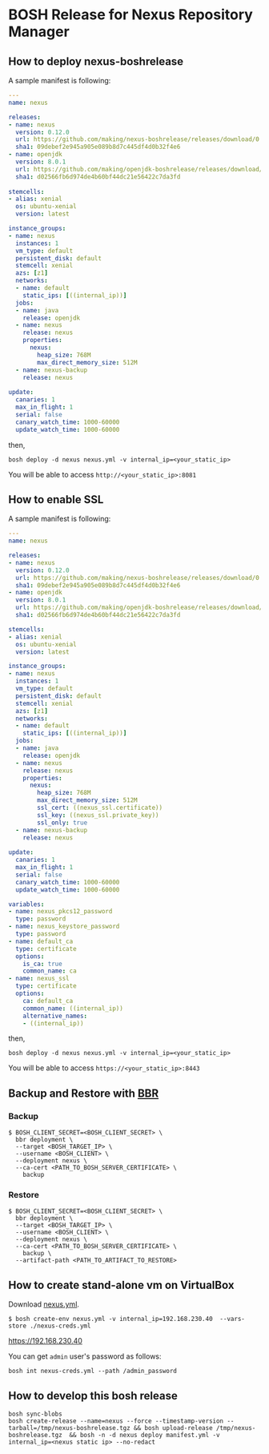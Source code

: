 # BOSH Release for Nexus Repository Manager

## How to deploy nexus-boshrelease

A sample manifest is following:

``` yml
---
name: nexus

releases:
- name: nexus
  version: 0.12.0
  url: https://github.com/making/nexus-boshrelease/releases/download/0.12.0/nexus-boshrelease-0.12.0.tgz
  sha1: 09debef2e945a905e089b8d7c445df4d0b32f4e6
- name: openjdk
  version: 8.0.1
  url: https://github.com/making/openjdk-boshrelease/releases/download/8.0.1/openjdk-boshrelease-8.0.1.tgz
  sha1: d02566fb6d974de4b60bf44dc21e56422c7da3fd
  
stemcells:
- alias: xenial
  os: ubuntu-xenial
  version: latest

instance_groups:
- name: nexus
  instances: 1
  vm_type: default
  persistent_disk: default
  stemcell: xenial
  azs: [z1]
  networks:
  - name: default
    static_ips: [((internal_ip))]
  jobs:
  - name: java
    release: openjdk
  - name: nexus
    release: nexus
    properties:
      nexus:
        heap_size: 768M
        max_direct_memory_size: 512M
  - name: nexus-backup
    release: nexus
    
update:
  canaries: 1
  max_in_flight: 1
  serial: false
  canary_watch_time: 1000-60000
  update_watch_time: 1000-60000
```

then,

```
bosh deploy -d nexus nexus.yml -v internal_ip=<your_static_ip>
```

You will be able to access `http://<your_static_ip>:8081`


## How to enable SSL

A sample manifest is following:

``` yml
---
name: nexus

releases:
- name: nexus
  version: 0.12.0
  url: https://github.com/making/nexus-boshrelease/releases/download/0.12.0/nexus-boshrelease-0.12.0.tgz
  sha1: 09debef2e945a905e089b8d7c445df4d0b32f4e6
- name: openjdk
  version: 8.0.1
  url: https://github.com/making/openjdk-boshrelease/releases/download/8.0.1/openjdk-boshrelease-8.0.1.tgz
  sha1: d02566fb6d974de4b60bf44dc21e56422c7da3fd

stemcells:
- alias: xenial
  os: ubuntu-xenial
  version: latest

instance_groups:
- name: nexus
  instances: 1
  vm_type: default
  persistent_disk: default
  stemcell: xenial
  azs: [z1]
  networks:
  - name: default
    static_ips: [((internal_ip))]
  jobs:
  - name: java
    release: openjdk
  - name: nexus
    release: nexus
    properties:
      nexus:
        heap_size: 768M
        max_direct_memory_size: 512M
        ssl_cert: ((nexus_ssl.certificate))
        ssl_key: ((nexus_ssl.private_key))
        ssl_only: true
  - name: nexus-backup
    release: nexus
    
update:
  canaries: 1
  max_in_flight: 1
  serial: false
  canary_watch_time: 1000-60000
  update_watch_time: 1000-60000

variables:
- name: nexus_pkcs12_password
  type: password
- name: nexus_keystore_password
  type: password
- name: default_ca
  type: certificate
  options:
    is_ca: true
    common_name: ca
- name: nexus_ssl
  type: certificate
  options:
    ca: default_ca
    common_name: ((internal_ip))
    alternative_names: 
    - ((internal_ip))
```

then,

```
bosh deploy -d nexus nexus.yml -v internal_ip=<your_static_ip>
```

You will be able to access `https://<your_static_ip>:8443`


## Backup and Restore with [BBR](http://www.boshbackuprestore.io/)

### Backup

```
$ BOSH_CLIENT_SECRET=<BOSH_CLIENT_SECRET> \
  bbr deployment \
  --target <BOSH_TARGET_IP> \
  --username <BOSH_CLIENT> \
  --deployment nexus \
  --ca-cert <PATH_TO_BOSH_SERVER_CERTIFICATE> \
    backup
```

### Restore

```
$ BOSH_CLIENT_SECRET=<BOSH_CLIENT_SECRET> \
  bbr deployment \
  --target <BOSH_TARGET_IP> \
  --username <BOSH_CLIENT> \
  --deployment nexus \
  --ca-cert <PATH_TO_BOSH_SERVER_CERTIFICATE> \
    backup \
  --artifact-path <PATH_TO_ARTIFACT_TO_RESTORE>
```

## How to create stand-alone vm on VirtualBox

Download [nexus.yml](deployment/nexus.yml).

```
$ bosh create-env nexus.yml -v internal_ip=192.168.230.40  --vars-store ./nexus-creds.yml
```

https://192.168.230.40

You can get `admin` user's password as follows:

```
bosh int nexus-creds.yml --path /admin_password
```

## How to develop this bosh release

```
bosh sync-blobs
bosh create-release --name=nexus --force --timestamp-version --tarball=/tmp/nexus-boshrelease.tgz && bosh upload-release /tmp/nexus-boshrelease.tgz  && bosh -n -d nexus deploy manifest.yml -v internal_ip=<nexus static ip> --no-redact
```
